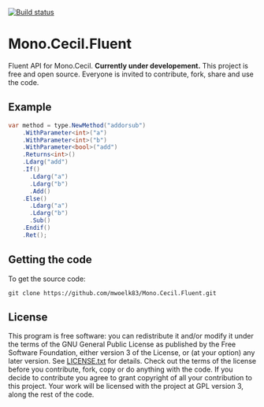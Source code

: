 [![Build status](https://ci.appveyor.com/api/projects/status/wu1y7il3kecc9n9l/branch/master?svg=true)](https://ci.appveyor.com/project/mwoelk83/mono-cecil-fluent/branch/master)
# Mono.Cecil.Fluent
Fluent API for Mono.Cecil. **Currently under developement.** This project is free and open source. Everyone is invited to contribute, fork, share and use the code.

## Example

````csharp
var method = type.NewMethod("addorsub")
    .WithParameter<int>("a")
    .WithParameter<int>("b")
    .WithParameter<bool>("add")
    .Returns<int>()
    .Ldarg("add")
    .If()
      .Ldarg("a")
      .Ldarg("b")
      .Add()
    .Else()
      .Ldarg("a")
      .Ldarg("b")
      .Sub()
    .Endif()
    .Ret(); 
````

## Getting the code

To get the source code:

````shell
git clone https://github.com/mwoelk83/Mono.Cecil.Fluent.git
````

## License

This program is free software: you can redistribute it and/or modify it under the terms of the GNU General Public License as published by the Free Software Foundation, either version 3 of the License, or (at your option) any later version. See [LICENSE.txt](https://github.com/mwoelk83/Mono.Cecil.Fluent/blob/master/License.txt) for details. Check out the terms of the license before you contribute, fork, copy or do anything with the code. If you decide to contribute you agree to grant copyright of all your contribution to this project. Your work will be licensed with the project at GPL version 3, along the rest of the code.
